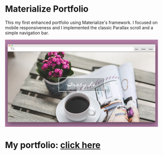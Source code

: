 # Materialize Portfolio

This my first enhanced portfolio using Materialize's framework. I focused on mobile responsiveness and I implemented the classic Parallax scroll and a simple navigation bar. 

![Enhanced](assets/images/screenshots/enhanced.png)


# My portfolio: [click here](https://tracynle.github.io/tracy-portfolio/)